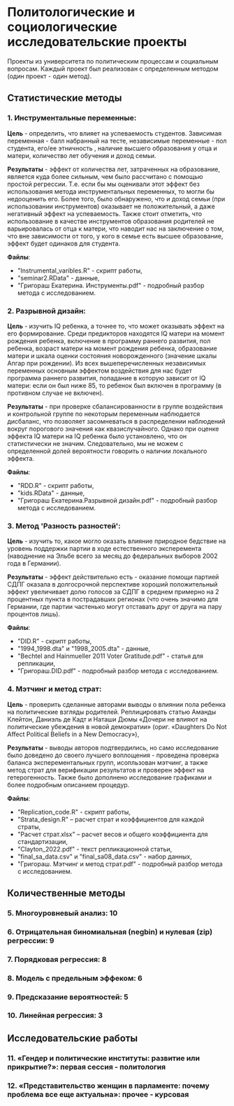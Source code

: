 # Политологические и социологические исследовательские проекты
Проекты из университета по политическим процессам и социальным вопросам. Каждый проект был реализован с определенным методом (один проект - один метод).

## Статистические методы

### 1. Инструментальные переменные:

**Цель** - определить, что влияет на успеваемость студентов. Зависимая переменная - балл набранный на тесте, независимые переменные - пол студента, его/ее этничность , наличие высшего образования у отца и матери, количество лет обучения и доход семьи.

**Результаты** - эффект от количества лет, затраченных на образование, является куда более сильным, чем было рассчитано с помощью простой регрессии. Т.е. если бы мы оценивали этот эффект без использования метода инструментальных переменных, то могли бы недооценить его. Более того, было обнаружено, что и доход семьи (при использовании инструментов) оказывает не положительный, а даже негативный эффект на успеваемость. Также стоит отметить, что использование в качестве инструментов образования родителей не варьировалась от отца к матери, что наводит нас на заключение о том, что вне зависимости от того, у кого в семье есть высшее образование, эффект будет одинаков для студента.

**Файлы**:
- "Instrumental_varibles.R" - скрипт работы, 
- "seminar2.RData" - данные, 
- "Григораш Екатерина. Инструменты.pdf" - подробный разбор метода с исследованием.

### 2. Разрывной дизайн:

**Цель** -  изучить IQ ребенка, а точнее то, что может оказывать эффект на его формирование. Среди предикторов находятся IQ матери на момент рождения ребенка, включение в программу раннего развития, пол ребенка, возраст матери на момент рождения ребенка, образование матери и шкала оценки состояния новорожденного (значение шкалы Апгар при рождении). Из всех вышеперечисленных независимых переменных основным эффектом воздействия для нас будет программа раннего развития, попадание в которую зависит от IQ матери: если он был ниже 85, то ребенок был включен в программу (в противном случае не включен).

**Результаты** - при проверке сбалансированности в группе воздействия и контрольной группе по некоторым переменным наблюдается дисбаланс, что позволяет засомневаться в распределении наблюдений вокруг порогового значения как квазислучайного. Однако при оценке эффекта IQ матери на IQ ребенка было установлено, что он статистически не значим. Следовательно, мы не можем с определенной долей вероятности говорить о наличии локального эффекта.

**Файлы**:
- "RDD.R" - скрипт работы, 
- "kids.RData" - данные, 
- "Григораш Екатерина.Разрывной дизайн.pdf" - подробный разбор метода с исследованием.

### 3. Метод 'Разность разностей':

**Цель** -  изучить то, какое могло оказать влияние природное бедствие на уровень поддержки партии в ходе естественного эксперемента (наводнение на Эльбе всего за месяц до федеральных выборов 2002 года в Германии).

**Результаты** - эффект действительно есть - оказание помощи партией СДПГ оказала в долгосрочной перспективе хороший положительный эффект увеличивает долю голосов за СДПГ в среднем примерно на 2 процентных пункта в пострадавших регионах (что очень значимо для Германии, где партии частенько могут отставать друг от друга на пару процентов лишь).

**Файлы**:
- "DID.R" - скрипт работы, 
- "1994_1998.dta" и "1998_2005.dta" - данные, 
- "Bechtel and Hainmueller 2011 Voter Gratitude.pdf" - статья для репликации,
- "Григораш.DID.pdf" - подробный разбор метода с исследованием.

### 4. Мэтчинг и метод страт:

**Цель** -  проверить сделанные авторами выводы о влиянии пола ребенка на политические взгляды родителей. Реплицировать статью Аманды Клейтон, Даниэль де Кадт и Наташи Дюмы «Дочери не влияют на политические убеждения в новой демократии» (ориг. «Daughters Do Not Affect Political Beliefs in a New Democracy»),

**Результаты** - выводы авторов подтвердились, но само исследование было доведено до своего лучшего воплощения - проведена проверка баланса эксперементальных групп, исопльзован мэтчинг, а также метод страт для верификации результатов и проверен эффект на гетерогенность. Также было дополнено исследование графиками и более подробным описанием процедур.

**Файлы**:
- "Replication_code.R" - скрипт работы,
- "Strata_design.R" – расчет страт и коэффициентов для каждой страты,
- "Расчет страт.xlsx" – расчет весов и общего коэффициента для стандартизации,
- "Clayton_2022.pdf" - текст репликационной статьи,
- "final_sa_data.csv" и "final_sa08_data.csv" - набор данных,
- "Григораш. Мэтчинг и метод страт.pdf" - подробный разбор метода с исследованием.

## Количественные методы

### 5. Многоуровневый анализ: 10

### 6. Отрицательная биномиальная (negbin) и нулевая (zip) регрессии: 9

### 7. Порядковая регрессия: 8

### 8. Модель с предельным эффеком: 6

### 9. Предсказание вероятностей: 5

### 10. Линейная регрессия: 3

## Исследовательские работы

### 11. «Гендер и политические институты: развитие или прикрытие?»: первая сессия - политология

### 12. «Представительство женщин в парламенте: почему проблема все еще актуальна»: прочее - курсовая

